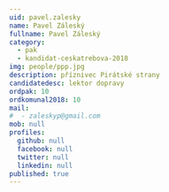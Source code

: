 ```yaml
---
uid: pavel.zalesky
name: Pavel Záleský
fullname: Pavel Záleský
category:
  - pak
  - kandidat-ceskatrebova-2018
img: people/ppp.jpg
description: příznivec Pirátské strany
candidatedesc: lektor dopravy
ordpak: 10
ordkomunal2018: 10
mail:
#  - zaleskyp@gmail.com
mob: null
profiles:
  github: null
  facebook: null
  twitter: null
  linkedin: null
published: true
---
```

